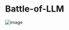 # Battle-of-LLM

![image](https://github.com/user-attachments/assets/9234bc91-dcda-4147-aac2-7f4fb862c308)
